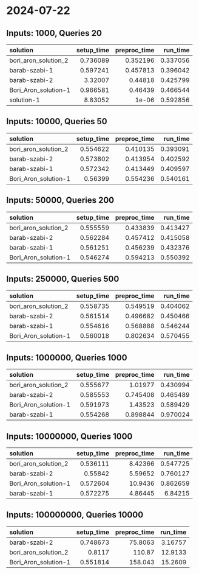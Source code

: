 # 2024-07-22

## Inputs: 1000, Queries 20

| solution             |   setup_time |   preproc_time |   run_time |
|:---------------------|-------------:|---------------:|-----------:|
| bori_aron_solution_2 |     0.736089 |       0.352196 |   0.337056 |
| barab-szabi-1        |     0.597241 |       0.457813 |   0.396042 |
| barab-szabi-2        |     3.32007  |       0.44818  |   0.425799 |
| Bori_Aron_solution-1 |     0.966581 |       0.46439  |   0.466544 |
| solution-1           |     8.83052  |       1e-06    |   0.592856 |

## Inputs: 10000, Queries 50

| solution             |   setup_time |   preproc_time |   run_time |
|:---------------------|-------------:|---------------:|-----------:|
| bori_aron_solution_2 |     0.554622 |       0.410135 |   0.393091 |
| barab-szabi-2        |     0.573802 |       0.413954 |   0.402592 |
| barab-szabi-1        |     0.572342 |       0.413449 |   0.409597 |
| Bori_Aron_solution-1 |     0.56399  |       0.554236 |   0.540161 |

## Inputs: 50000, Queries 200

| solution             |   setup_time |   preproc_time |   run_time |
|:---------------------|-------------:|---------------:|-----------:|
| bori_aron_solution_2 |     0.555559 |       0.433839 |   0.413427 |
| barab-szabi-2        |     0.562284 |       0.457412 |   0.415058 |
| barab-szabi-1        |     0.561251 |       0.456239 |   0.432376 |
| Bori_Aron_solution-1 |     0.546274 |       0.594213 |   0.550392 |

## Inputs: 250000, Queries 500

| solution             |   setup_time |   preproc_time |   run_time |
|:---------------------|-------------:|---------------:|-----------:|
| bori_aron_solution_2 |     0.558735 |       0.549519 |   0.404062 |
| barab-szabi-2        |     0.561514 |       0.496682 |   0.450466 |
| barab-szabi-1        |     0.554616 |       0.568888 |   0.546244 |
| Bori_Aron_solution-1 |     0.560018 |       0.802634 |   0.570455 |

## Inputs: 1000000, Queries 1000

| solution             |   setup_time |   preproc_time |   run_time |
|:---------------------|-------------:|---------------:|-----------:|
| bori_aron_solution_2 |     0.555677 |       1.01977  |   0.430994 |
| barab-szabi-2        |     0.585553 |       0.745408 |   0.465489 |
| Bori_Aron_solution-1 |     0.591973 |       1.43523  |   0.589429 |
| barab-szabi-1        |     0.554268 |       0.898844 |   0.970024 |

## Inputs: 10000000, Queries 1000

| solution             |   setup_time |   preproc_time |   run_time |
|:---------------------|-------------:|---------------:|-----------:|
| bori_aron_solution_2 |     0.536111 |        8.42366 |   0.547725 |
| barab-szabi-2        |     0.55842  |        5.59652 |   0.760127 |
| Bori_Aron_solution-1 |     0.572604 |       10.9436  |   0.862659 |
| barab-szabi-1        |     0.572275 |        4.86445 |   6.84215  |

## Inputs: 100000000, Queries 10000

| solution             |   setup_time |   preproc_time |   run_time |
|:---------------------|-------------:|---------------:|-----------:|
| barab-szabi-2        |     0.748673 |        75.8063 |    3.16757 |
| bori_aron_solution_2 |     0.8117   |       110.87   |   12.9133  |
| Bori_Aron_solution-1 |     0.551814 |       158.043  |   15.2609  |